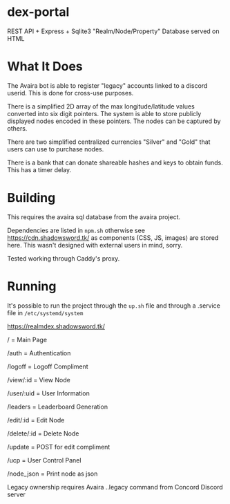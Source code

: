 # dex-portal
REST API + Express + Sqlite3 "Realm/Node/Property" Database served on HTML

# What It Does
The Avaira bot is able to register "legacy" accounts linked to a discord userid. This is done for cross-use purposes.

There is a simplified 2D array of the max longitude/latitude values converted into six digit pointers.
The system is able to store publicly displayed nodes encoded in these pointers. The nodes can be captured by others.

There are two simplified centralized currencies "Silver" and "Gold" that users can use to purchase nodes.

There is a bank that can donate shareable hashes and keys to obtain funds. This has a timer delay.

# Building
This requires the avaira sql database from the avaira project.

Dependencies are listed in `npm.sh` otherwise see https://cdn.shadowsword.tk/ as components (CSS, JS, images) are stored here. This wasn't designed with external users in mind, sorry.

Tested working through Caddy's proxy.

# Running
It's possible to run the project through the `up.sh` file and through a .service file in `/etc/systemd/system`

https://realmdex.shadowsword.tk/

/ = Main Page

/auth = Authentication

/logoff = Logoff Compliment

/view/:id = View Node

/user/:uid = User Information

/leaders = Leaderboard Generation

/edit/:id = Edit Node

/delete/:id = Delete Node

/update = POST for edit compliment

/ucp = User Control Panel

/node_json = Print node as json

Legacy ownership requires Avaira ..legacy command from Concord Discord server
